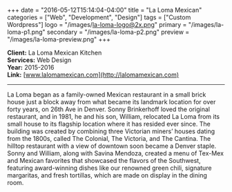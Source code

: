 +++
date = "2016-05-12T15:14:04-04:00"
title = "La Loma Mexican"
categories = ["Web", "Development", "Design"]
tags = ["Custom Wordpress"]
logo = "/images/la-loma-logo@2x.png"
primary = "/images/la-loma-p1.png"
secondary = "/images/la-loma-p2.png"
preview = "/images/la-loma-preview.png"
+++

**Client:**  La Loma Mexican Kitchen  
**Services:**  Web Design  
**Year:** 2015-2016  
**Link:**  [www.lalomamexican.com](http://lalomamexican.com)

***

La Loma began as a family-owned Mexican restaurant in a small brick house just a block away from what became its landmark location for over forty years, on 26th Ave in Denver. Sonny Brinkerhoff loved the original restaurant, and in 1981, he and his son, William, relocated La Loma from its small house to its flagship location where it has resided ever since. The building was created by combining three Victorian miners’ houses dating from the 1800s, called The Colonial, The Victoria, and The Cantina. The hilltop restaurant with a view of downtown soon became a Denver staple. Sonny and William, along with Savina Mendoza, created a menu of Tex-Mex and Mexican favorites that showcased the flavors of the Southwest, featuring award-winning dishes like our renowned green chili, signature margaritas, and fresh tortillas, which are made on display in the dining room.
